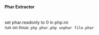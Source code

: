 <h4>Phar Extractor</h4>
<br>
set phar.readonly to 0 in php.ini
<br>
run on linux: <code>php phar.php unphar file.phar</code>
